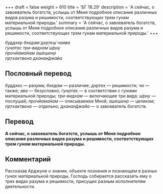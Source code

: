 +++
draft = false
weight = 610
title = 'БГ 18.29'
description = 'А сейчас, о завоеватель богатств, услышь от Меня подробное описание различных видов разума и решимости, соответствующих трем гунам материальной природы.'
summary = 'А сейчас, о завоеватель богатств, услышь от Меня подробное описание различных видов разума и решимости, соответствующих трем гунам материальной природы.'
+++

_буддхер бхедам̇ дхр̣теш́ чаива  
гун̣атас три-видхам̇ ш́р̣н̣у  
прочйама̄нам аш́ешен̣а  
пр̣тхактвена дханан̃джайа_

## Пословный перевод

_буддхех̣_ — разума; _бхедам_ — различие; _дхр̣тех̣_ — решимости; _ча_ — также; _эва_ — безусловно; _гун̣атах̣_ — в соответствии с _гунами_ материальной природы; _три_\-_видхам_ — включающее три вида; _ш́р̣н̣у_ — послушай; _прочйама̄нам_ — описываемое Мной; _аш́ешен̣а_ — целиком; _пр̣тхактвена_ — отдельно; _дханан̃джайа_ — о завоеватель богатств.

## Перевод

**А сейчас, о завоеватель богатств, услышь от Меня подробное описание различных видов разума и решимости, соответствующих трем _гунам_ материальной природы.**

## Комментарий

Рассказав Арджуне о знании, объекте познания и познающем в разных _гунах_ материальной природы, Господь собирается рассказать ему о трех видах разума и решимости, присущих разным исполнителям деятельности.
